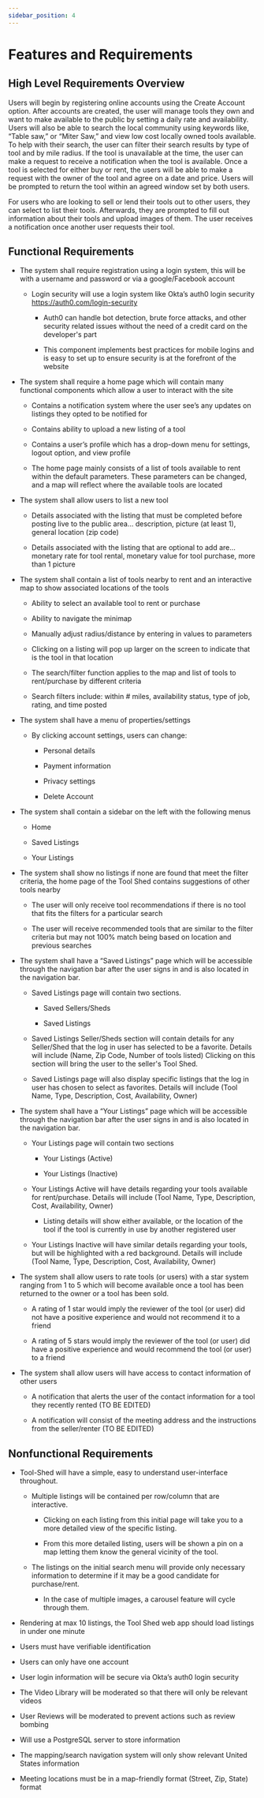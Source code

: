 ```yaml
---
sidebar_position: 4
---
```


# Features and Requirements

## High Level Requirements Overview

Users will begin by registering online accounts using the Create Account option. After accounts are created, the user will manage tools they own and want to make available to the public by setting a daily rate and availability. Users will also be able to search the local community using keywords like, “Table saw,” or “Miter Saw,” and view low cost locally owned tools available. To help with their search, the user can filter their search results by type of tool and by mile radius. If the tool is unavailable at the time, the user can make a request to receive a notification when the tool is available. Once a tool is selected for either buy or rent, the users will be able to make a request with the owner of the tool and agree on a date and price. Users will be prompted to return the tool within an agreed window set by both users. 

For users who are looking to sell or lend their tools out to other users, they can select to list their tools. Afterwards, they are prompted to fill out information about their tools and upload images of them. The user receives a notification once another user requests their tool. 

## Functional Requirements 

- The system shall require registration using a login system, this will be with a username and password or via a google/Facebook account 

    - Login security will use a login system like Okta’s auth0 login security https://auth0.com/login-security 

      - Auth0 can handle bot detection, brute force attacks, and other security related issues without the need of a credit card on the developer's part 

      - This component implements best practices for mobile logins and is easy to set up to ensure security is at the forefront of the website 

- The system shall require a home page which will contain many functional components which allow a user to interact with the site

    - Contains a notification system where the user see’s any updates on listings they opted to be notified for 

    - Contains ability to upload a new listing of a tool 

    - Contains a user’s profile which has a drop-down menu for settings, logout option, and view profile 

    - The home page mainly consists of a list of tools available to rent within the default parameters. These parameters can be changed, and a map will reflect where the available tools are located 

- The system shall allow users to list a new tool  

    - Details associated with the listing that must be completed before posting live to the public area... description, picture (at least 1), general location (zip code) 

    - Details associated with the listing that are optional to add are... monetary rate for tool rental, monetary value for tool purchase, more than 1 picture 

- The system shall contain a list of tools nearby to rent and an interactive map to show associated locations of the tools 

    - Ability to select an available tool to rent or purchase 

    - Ability to navigate the minimap 

    - Manually adjust radius/distance by entering in values to parameters 

    - Clicking on a listing will pop up larger on the screen to indicate that is the tool in that location 

    - The search/filter function applies to the map and list of tools to rent/purchase by different criteria 

    - Search filters include: within # miles, availability status, type of job, rating, and time posted 

- The system shall have a menu of properties/settings

    - By clicking account settings, users can change: 

      - Personal details 

      - Payment information 

      - Privacy settings 

      - Delete Account 

- The system shall contain a sidebar on the left with the following menus 

    - Home 

    - Saved Listings 

    - Your Listings 

 

- The system shall show no listings if none are found that meet the filter criteria, the home page of the Tool Shed contains suggestions of other tools nearby 

    - The user will only receive tool recommendations if there is no tool that fits the filters for a particular search 

    - The user will receive recommended tools that are similar to the filter criteria but may not 100% match being based on location and previous searches

 

- The system shall have a “Saved Listings” page which will be accessible through the navigation bar after the user signs in and is also located in the navigation bar. 

    - Saved Listings page will contain two sections. 

      - Saved Sellers/Sheds 

      - Saved Listings 

    - Saved Listings Seller/Sheds section will contain details for any Seller/Shed that the log in user has selected to be a favorite. Details will include (Name, Zip Code, Number of tools listed) Clicking on this section will bring the user to the seller's Tool Shed. 

    - Saved Listings page will also display specific listings that the log in user has chosen to select as favorites. Details will include (Tool Name, Type, Description, Cost, Availability, Owner) 

 

- The system shall have a “Your Listings” page which will be accessible through the navigation bar after the user signs in and is also located in the navigation bar. 

    - Your Listings page will contain two sections 

      - Your Listings (Active) 

      - Your Listings (Inactive) 

    - Your Listings Active will have details regarding your tools available for rent/purchase. Details will include (Tool Name, Type, Description, Cost, Availability, Owner) 

      - Listing details will show either available, or the location of the tool if the tool is currently in use by another registered user 

    - Your Listings Inactive will have similar details regarding your tools, but will be highlighted with a red background. Details will include (Tool Name, Type, Description, Cost, Availability, Owner) 

 

- The system shall allow users to rate tools (or users) with a star system ranging from 1 to 5 which will become available once a tool has been returned to the owner or a tool has been sold. 

    - A rating of 1 star would imply the reviewer of the tool (or user) did not have a positive experience and would not recommend it to a friend 

    - A rating of 5 stars would imply the reviewer of the tool (or user) did have a positive experience and would recommend the tool (or user) to a friend 

 - The system shall allow users will have access to contact information of other users
    - A notification that alerts the user of the contact information for a tool they recently rented (TO BE EDITED)

    - A notification will consist of the meeting address and the instructions from the seller/renter (TO BE EDITED)
 

 

## Nonfunctional Requirements 

- Tool-Shed will have a simple, easy to understand user-interface throughout. 

    - Multiple listings will be contained per row/column that are interactive. 

      - Clicking on each listing from this initial page will take you to a more detailed view of the specific listing. 

      - From this more detailed listing, users will be shown a pin on a map letting them know the general vicinity of the tool.  

    - The listings on the initial search menu will provide only necessary information to determine if it may be a good candidate for purchase/rent. 

      - In the case of multiple images, a carousel feature will cycle through them. 

- Rendering at max 10 listings, the Tool Shed web app should load listings in under one minute

- Users must have verifiable identification

- Users can only have one account

- User login information will be secure via Okta’s auth0 login security

- The Video Library will be moderated so that there will only be relevant videos

- User Reviews will be moderated to prevent actions such as review bombing

- Will use a PostgreSQL server to store information

- The mapping/search navigation system will only show relevant United States information

- Meeting locations must be in a map-friendly format (Street, Zip, State) format